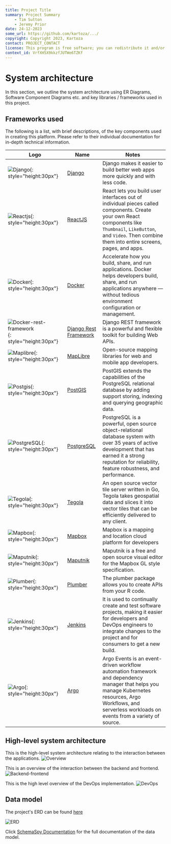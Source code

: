 ```yaml
---
title: Project Title
summary: Project Summary
    - Tim Sutton
    - Jeremy Prior
date: 24-12-2023
some_url: https://github.com/kartoza/.../
copyright: Copyright 2023, Kartoza
contact: PROJECT_CONTACT
license: This program is free software; you can redistribute it and/or modify it under the terms of the GNU Affero General Public License as published by the Free Software Foundation; either version 3 of the License, or (at your option) any later version.
context_id: VrfXH5X9kkzfJUTWe6TZKf
---
```


# System architecture

In this section, we outline the system architecture using ER Diagrams, Software Component Diagrams etc. and key libraries / frameworks used in this project.

## Frameworks used

The following is a list, with brief descriptions, of the key components used in creating this platform. Please refer to their individual documentation for in-depth technical information.

| Logo | Name | Notes |
|------------|---------|----------------|
|![Django](img/architecture-django-1.png){: style="height:30px"} | [Django](https://djangoproject.com) | Django makes it easier to build better web apps more quickly and with less code. |
|![Reactjs](img/architecture-reactjs-1.png){: style="height:30px"} | [ReactJS](https://react.dev/) | React lets you build user interfaces out of individual pieces called components. Create your own React components like `Thumbnail`, `LikeButton`, and `Video`. Then combine them into entire screens, pages, and apps.|
| ![Docker](img/architecture-docker-1.png){: style="height:30px"}  |  [Docker](https://docker.com) | Accelerate how you build, share, and run applications. Docker helps developers build, share, and run applications anywhere — without tedious environment configuration or management. |
| ![Docker-rest-framework](img/architecture-django-rest-framework-1.png){: style="height:30px"}  | [Django Rest Framework](https://www.django-rest-framework.org/) | Django REST framework is a powerful and flexible toolkit for building Web APIs. |
| ![Maplibre](img/architecture-maplibre-1.png){: style="height:30px"}   | [MapLibre](https://maplibre.org/)  | Open-source mapping libraries for web and mobile app developers. |
| ![Postgis](img/architecture-postgis-1.png){: style="height:30px"}   | [PostGIS](https://postgis.net/) | PostGIS extends the capabilities of the PostgreSQL relational database by adding support storing, indexing and querying geographic data. |
| ![PostgreSQL](img/architecture-postgresql-1.png){: style="height:30px"}   | [PostgreSQL](https://www.postgresql.org/) | PostgreSQL is a powerful, open source object-relational database system with over 35 years of active development that has earned it a strong reputation for reliability, feature robustness, and performance.  |
| ![Tegola](img/architecture-tegola-1.png){: style="height:30px"}  | [Tegola](https://tegola.io/) | An open source vector tile server written in Go, Tegola takes geospatial data and slices it into vector tiles that can be efficiently delivered to any client. |
| ![Mapbox](img/architecture-mapbox-1.png){: style="height:30px"}  | [Mapbox](https://www.mapbox.com/) | Mapbox is a mapping and location cloud platform for developers |
| ![Maputnik](img/architecture-maputnik-1.png){: style="height:30px"}  | [Maputnik](https://maputnik.github.io/) | Maputnik is a free and open source visual editor for the Mapbox GL style specification. |
| ![Plumber](img/architecture-plumber-1.png){: style="height:30px"}  | [Plumber](https://www.rplumber.io/) | The plumber package allows you to create APIs from your R code. |
| ![Jenkins](img/architecture-jenkins-1.png){: style="height:30px"}  | [Jenkins](https://www.jenkins.io/) | It is used to continually create and test software projects, making it easier for developers and DevOps engineers to integrate changes to the project and for consumers to get a new build. |
| ![Argo](img/architecture-argo-1.png){: style="height:30px"} | [Argo](https://www.argodevops.co.uk/) | Argo Events is an event-driven workflow automation framework and dependency manager that helps you manage Kubernetes resources, Argo Workflows, and serverless workloads on events from a variety of source. |

## High-level system architecture

This is the high-level system architecture relating to the interaction between the applications.
![Overview](img/architecture-overview-1.png)

This is an overview of the interaction between the backend and frontend.
![Backend-frontend](img/architecture-backend-frontend-1.png)

This is the high level overview of the DevOps implementation.
![DevOps](img/architecture-devops-1.png)

## Data model

The project's ERD can be found [here](https://someurl)

![ERD](img/architecture-ERD-1.png)

Click [SchemaSpy Documentation](https://XXXXX.vercel.app/) for the full documentation of the data model.
